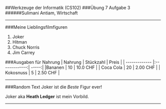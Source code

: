 ##Werkzeuge der Informatik (CS102)
###Übung 7 Aufgabe 3
######Sulimani Antiam, Wirtschaft
***
###Meine Lieblingsfilmfiguren
1. Joker
2. Hitman
3. Chuck Norris
4. Jim Carrey



###Ausgaben für Nahrung
| Nahrung | Stückzahl | Preis |
| ------------- |:-------------:| -----:|
|Bananen | 10 | 10.0 CHF |
| Coca Cola | 20 | 2.00 CHF |
| Kokosnuss | 5 | 2.50 CHF |
***
###Random Text
Joker ist die *Beste* Figur ever!

Joker aka __Heath Ledger__ ist mein Vorbild. 
***
